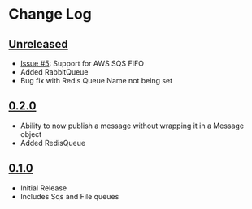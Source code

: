 Change Log
==========

## [Unreleased]
* [Issue #5](https://github.com/dSpaceLabs/Queue/issues/5): Support for AWS SQS FIFO
* Added RabbitQueue
* Bug fix with Redis Queue Name not being set

## [0.2.0]
* Ability to now publish a message without wrapping it in a Message object
* Added RedisQueue


## [0.1.0]
* Initial Release
* Includes Sqs and File queues

[Unreleased]: https://github.com/dSpaceLabs/Queue/compare/v0.2.0...HEAD
[0.2.0]: https://github.com/dSpaceLabs/Queue/compare/v0.1.0...v0.2.0
[0.1.0]: https://github.com/dSpaceLabs/Queue/compare/e30e9cdec4368d13425509761b8dcc9fbdaea517...v0.1.0
